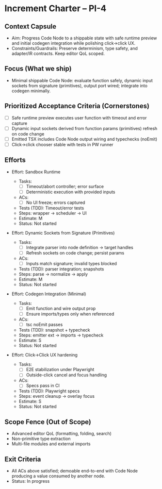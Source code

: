 # Increment Charter – PI-4

## Context Capsule

- Aim: Progress Code Node to a shippable state with safe runtime preview and initial codegen integration while polishing click→click UX.
- Constraints/Guardrails: Preserve determinism, type safety, and adapter/IR contracts. Keep editor QoL scoped.

## Focus (What we ship)

- Minimal shippable Code Node: evaluate function safely, dynamic input sockets from signature (primitives), output port wired; integrate into codegen minimally.

## Prioritized Acceptance Criteria (Cornerstones)

- [ ] Safe runtime preview executes user function with timeout and error capture
- [ ] Dynamic input sockets derived from function params (primitives) refresh on code change
- [ ] Emitted TSX includes Code Node output wiring and typechecks (noEmit)
- [ ] Click→click chooser stable with tests in PW runner

## Efforts

- Effort: Sandbox Runtime

  - Tasks:
    - [ ] Timeout/abort controller; error surface
    - [ ] Deterministic execution with provided inputs
  - ACs:
    - [ ] No UI freeze; errors captured
  - Tests (TDD): Timeout/error tests
  - Steps: wrapper → scheduler → UI
  - Estimate: M
  - Status: Not started

- Effort: Dynamic Sockets from Signature (Primitives)

  - Tasks:
    - [ ] Integrate parser into node definition → target handles
    - [ ] Refresh sockets on code change; persist params
  - ACs:
    - [ ] Inputs match signature; invalid types blocked
  - Tests (TDD): parser integration; snapshots
  - Steps: parse → normalize → apply
  - Estimate: M
  - Status: Not started

- Effort: Codegen Integration (Minimal)

  - Tasks:
    - [ ] Emit function and wire output prop
    - [ ] Ensure imports/types only when referenced
  - ACs:
    - [ ] tsc noEmit passes
  - Tests (TDD): snapshot + typecheck
  - Steps: emitter ext → imports → typecheck
  - Estimate: S
  - Status: Not started

- Effort: Click→Click UX hardening
  - Tasks:
    - [ ] E2E stabilization under Playwright
    - [ ] Outside-click cancel and focus handling
  - ACs:
    - [ ] Specs pass in CI
  - Tests (TDD): Playwright specs
  - Steps: event cleanup → overlay focus
  - Estimate: S
  - Status: Not started

## Scope Fence (Out of Scope)

- Advanced editor QoL (formatting, folding, search)
- Non-primitive type extraction
- Multi-file modules and external imports

## Exit Criteria

- All ACs above satisfied; demoable end-to-end with Code Node producing a value consumed by another node.
- Status: In progress
